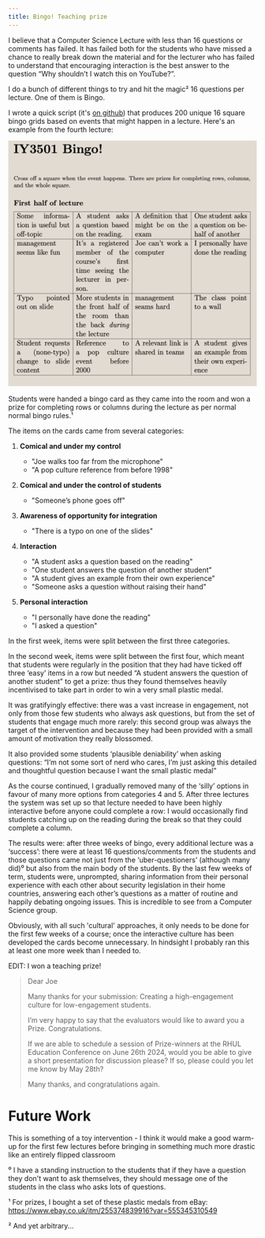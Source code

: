 ```yaml
---
title: Bingo! Teaching prize
--- 
```


I believe that a Computer Science Lecture with less than 16 questions or comments has failed.  It has failed both for the students who have missed a chance to really break down the material and for the lecturer who has failed to understand that encouraging interaction is the best answer to the question “Why shouldn’t I watch this on YouTube?”.  

I do a bunch of different things to try and hit the magic² 16 questions per lecture. One of them is Bingo.  

I wrote a quick script (it's [on github](https://github.com/joereddington/bingo)) that produces 200 unique 16 square bingo grids based on events that might happen in a lecture. Here's an example from the fourth lecture: 

![An example of a bingo card from the fourth lecture](/assets/images/bingoexample.png) 

Students were handed a bingo card as they came into the room and won a prize for completing rows or columns during the lecture as per normal normal bingo rules.¹

The items on the cards came from several categories:

1. **Comical and under my control**
   - "Joe walks too far from the microphone"
   - "A pop culture reference from before 1998"

2. **Comical and under the control of students**
   - "Someone’s phone goes off"

3. **Awareness of opportunity for integration**
   - "There is a typo on one of the slides"

4. **Interaction**
   - "A student asks a question based on the reading"
   - "One student answers the question of another student"
   - "A student gives an example from their own experience"
   - "Someone asks a question without raising their hand"

5. **Personal interaction**
   - "I personally have done the reading"
   - "I asked a question"

In the first week, items were split between the first three categories. 

In the second week, items were split between the first four, which meant that students were regularly in the position that they had  have ticked off three ‘easy’ items in a row but needed “A student answers the question of another student” to get a prize: thus they found themselves heavily incentivised to take part in order to win a very small plastic medal.  

It was gratifyingly effective: there was a vast increase in engagement, not only from those few students who always ask questions, but from the set of students that engage much more rarely: this second group was always the target of the intervention and because they had been provided with a small amount of motivation they really blossomed.   

It also provided some students ‘plausible deniability’ when asking questions: “I’m not some sort of nerd who cares, I’m just asking this detailed and thoughtful question because I want the small plastic medal”   

As the course continued, I gradually removed many of the ‘silly’ options in favour of many more options from categories 4 and 5.  After three lectures the system was set up so that lecture needed to have been highly interactive before anyone could complete a row: I would occasionally find students catching up on the reading during the break so that they could complete a column. 

The results were: after three weeks of bingo, every additional lecture was a ‘success’: there were at least 16 questions/comments from the students and those questions came not just  from the ‘uber-questioners’ (although many did)⁰ but also from the main body of the students.  By the last few weeks of term, students were, unprompted, sharing information from their personal experience with each other about security legislation in their home countries, answering each other’s questions as a matter of routine and happily debating ongoing issues.  This is incredible to see from a Computer Science group. 

Obviously, with all such 'cultural' approaches, it only needs to be done for the first few weeks of a course; once the interactive culture has been developed the cards become unnecessary. In hindsight I probably ran this at least one more week than I needed to. 

EDIT: I won a teaching prize! 

> Dear Joe
> 
> Many thanks for your submission: Creating a high-engagement culture for low-engagement students.
> 
> I’m very happy to say that the evaluators would like to award you a Prize. Congratulations.
> 
> If we are able to schedule a session of Prize-winners at the RHUL Education Conference on June 26th 2024, would you be able to give a short presentation for discussion please? If so, please could you let me know by May 28th?
> 
> Many thanks, and congratulations again.


# Future Work
This is something of a toy intervention - I think it would make a good warm-up for the first few lectures before bringing in something much more drastic like an entirely flipped classroom  

⁰ I have a standing instruction to the students that if they have a question they don't want to ask themselves, they should message one of the students in the class who asks lots of questions.

¹ For prizes, I bought a set of these plastic medals from eBay: https://www.ebay.co.uk/itm/255374839916?var=555345310549

² And yet arbitrary...

